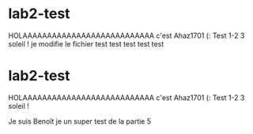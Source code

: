 # lab2-test


HOLAAAAAAAAAAAAAAAAAAAAAAAAAAA c'est Ahaz1701 (:
Test 1-2
3 soleil !
je modifie le fichier
test test test test test
# lab2-test

HOLAAAAAAAAAAAAAAAAAAAAAAAAAAA c'est Ahaz1701 (:
Test 1-2
3 soleil !

Je suis Benoît
je un super test de la partie 5
